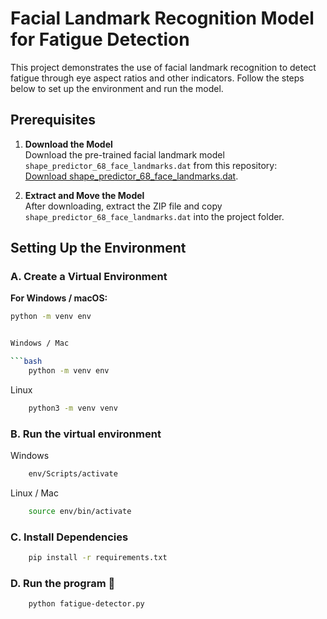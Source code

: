 # Facial Landmark Recognition Model for Fatigue Detection

This project demonstrates the use of facial landmark recognition to detect fatigue through eye aspect ratios and other indicators. Follow the steps below to set up the environment and run the model.

## Prerequisites

1. **Download the Model**  
   Download the pre-trained facial landmark model `shape_predictor_68_face_landmarks.dat` from this repository:  
   [Download shape_predictor_68_face_landmarks.dat](https://github.com/italojs/facial-landmarks-recognition/tree/master).

2. **Extract and Move the Model**  
   After downloading, extract the ZIP file and copy `shape_predictor_68_face_landmarks.dat` into the project folder.

## Setting Up the Environment

### A. Create a Virtual Environment

**For Windows / macOS:**

````bash
python -m venv env


Windows / Mac

```bash
    python -m venv env
````

Linux

```bash
    python3 -m venv venv
```

### B. Run the virtual environment

Windows

```bash
    env/Scripts/activate
```

Linux / Mac

```bash
    source env/bin/activate
```

### C. Install Dependencies

```bash
    pip install -r requirements.txt
```

### D. Run the program 🚀

```bash
    python fatigue-detector.py
```
